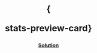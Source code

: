 <!-- Please update value in the {}  --> <h1 align="center">{
stats-preview-card}</h1> <div align="center"> <h3> <a href="https://stats-preview-com.netlify.app/"> Solution </a> </h3> </div>
